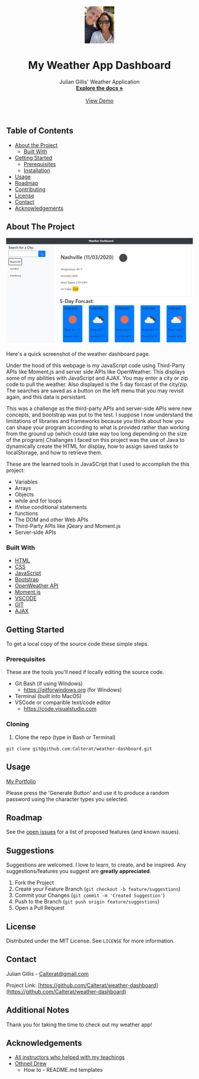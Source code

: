 <!-- PROJECT LOGO -->
<br />
<p align="center">
  <a href="https://github.com/Calterat/Portfolio">
    <img src="./assets/images/julian-img.jpeg" alt="Logo" width="80" height="100">
  </a>

  <h1 align="center">My Weather App Dashboard</h1>

  <p align="center">
    Julian Gillis' Weather Application
    <br />
    <a href="https://github.com/Calterat/weather-dashboard"><strong>Explore the docs »</strong></a>
    <br />
    <br />
    <a href="https://calterat.github.io/weather-dashboard/">View Demo</a>
  </p>
</p>
<br/>

<!-- TABLE OF CONTENTS -->
## Table of Contents

* [About the Project](#about-the-project)
  * [Built With](#built-with)
* [Getting Started](#getting-started)
  * [Prerequisites](#prerequisites)
  * [Installation](#installation)
* [Usage](#usage)
* [Roadmap](#roadmap)
* [Contributing](#contributing)
* [License](#license)
* [Contact](#contact)
* [Acknowledgements](#acknowledgements)



<!-- ABOUT THE PROJECT -->
## About The Project

![](./assets/images/weather-dashboard-screenshot.png)

Here's a quick screenshot of the weather dashboard page.

Under the hood of this webpage is my JavaScript code using Third-Party APIs like Moment.js and server side APIs like OpenWeather. This displays some of my abilities with JavaScript and AJAX. You may enter a city or zip code to pull the weather. Also displayed is the 5 day forcast of the city/zip. The searches are saved as a button on the left menu that you may revisit again, and this data is persistant.

This was a challenge as the third-party APIs and server-side APIs were new concepts, and bootstrap was put to the test. I suppose I now understand the limitations of libraries and frameworks because you think about how you can shape your program according to what is provided rather than working from the ground up (which could take way too long depending on the size of the program) Challanges I faced on this project was the use of Java to dynamically create the HTML for display, how to assign saved tasks to localStorage, and how to retrieve them.

These are the learned tools in JavaSCript that I used to accomplish the this project:
 - Variables
 - Arrays
 - Objects
 - while and for loops
 - if/else conditional statements
 - functions
 - The DOM and other Web APIs
 - Third-Party APIs like jQeary and Moment.js
 - Server-side APIs




### Built With

* [HTML]()
* [CSS]()
* [JavaScript]()
* [Bootstrap]()
* [OpenWeather API]()
* [Moment.js]()
* [VSCODE]()
* [GIT]()
* [AJAX]()



<!-- GETTING STARTED -->
## Getting Started

To get a local copy of the source code these simple steps.

### Prerequisites

These are the tools you'll need if locally editing the source code.
* Git Bash (if using Windows)
    * https://gitforwindows.org (for Windows)
* Terminal (built into MacOS)
* VSCode or comparible text/code editor
    * https://code.visualstudio.com

### Cloning

1. Clone the repo (type in Bash or Terminal)
```
git clone git@github.com:Calterat/weather-dashboard.git
```



<!-- USAGE EXAMPLES -->
## Usage

[My Portfolio](https://calterat.github.io/weather-dashboard/)

Please press the 'Generate Button' and use it to produce a random password using the character types you selected.



<!-- ROADMAP -->
## Roadmap

See the [open issues](https://github.com/Calterat/weather-dashboard/issues) for a list of proposed features (and known issues).



<!-- Suggestions -->
## Suggestions

Suggestions are welcomed. I love to learn, to create, and be inspired. Any suggestions/features you suggest are **greatly appreciated**.

1. Fork the Project
2. Create your Feature Branch (`git checkout -b feature/suggestions`)
3. Commit your Changes (`git commit -m 'Created Suggestion'`)
4. Push to the Branch (`git push origin feature/suggestions`)
5. Open a Pull Request



<!-- LICENSE -->
## License

Distributed under the MIT License. See `LICENSE` for more information.



<!-- CONTACT -->
## Contact

Julian Gillis -  Calterat@gmail.com

Project Link: [https://github.com/Calterat/weather-dashboard](https://github.com/Calterat/weather-dashboard)


<!-- Additional Notes -->
## Additional Notes

Thank you for taking the time to check out my weather app!


<!-- ACKNOWLEDGEMENTS -->
## Acknowledgements

* [All instructors who helped with my teachings]()
* [Othneil Drew](#https://github.com/othneildrew)
    * How to - README.md templates





<!-- MARKDOWN LINKS & IMAGES -->
<!--

[GitHub Repository]: https://github.com/Calterat/weather-dashboard
[Password Generator URL]: https://calterat.github.io/weather-dashboard/
[issues-url]: https://github.com/Calterat/weather-dashboard/issues
[license-url]: https://github.com/Calterat/weather-dashboard/blob/master/LICENSE.txt
[linkedin-url]: https://www.linkedin.com/in/julian-gillis-5ba18b20/
![personal-image](./assets/images/julian-img.jpeg)
![product-screenshot](.assets/images/weather-dashboard-screenshot.png)

-->